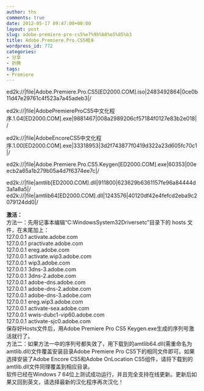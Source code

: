 ```yaml
---
author: ths
comments: true
date: 2012-05-17 09:47:00+00:00
layout: post
slug: adobe-premiere-pro-cs5%e7%9b%b8%e5%85%b3
title: Adobe.Premiere.Pro.CS5相关
wordpress_id: 772
categories:
- 分享
- 折腾
tags:
- Premiere
---
```


ed2k://|file|Adobe.Premiere.Pro.CS5[ED2000.COM].iso|2483492864|0ce0b11d47e29761c4f523a7a45adeb3|/  
  
ed2k://|file|AdobePremiereProCS5中文化程序.1.04[ED2000.COM].exe|9881467|008a2989206cf57184f0127e83b2e018|/  
  
ed2k://|file|AdobeEncoreCS5中文化程序.1.00[ED2000.COM].exe|33318953|3d2f743877f0419d322a23d605fc70c1|/  
  
ed2k://|file|Adobe.Premiere.Pro.CS5.Keygen[ED2000.COM].exe|60353|00eecb2a65a1b279b05a4d7f6374ee7c|/  
  
ed2k://|file|amtlib[ED2000.COM].dll|911800|623629b6361157fe96a84444d3a1a8a5|/  
ed2k://|file|amtlib64[ED2000.COM].dll|1243576|40120df42e4fefcd2eba9c2079124dd0|/  






**激活：**  
方法一：先用记事本编辑“C:WindowsSystem32Driversetc”目录下的 hosts 文件，在末尾加上：  
127.0.0.1 activate.adobe.com  
127.0.0.1 practivate.adobe.com  
127.0.0.1 ereg.adobe.com  
127.0.0.1 activate.wip3.adobe.com  
127.0.0.1 wip3.adobe.com  
127.0.0.1 3dns-3.adobe.com  
127.0.0.1 3dns-2.adobe.com  
127.0.0.1 adobe-dns.adobe.com  
127.0.0.1 adobe-dns-2.adobe.com  
127.0.0.1 adobe-dns-3.adobe.com  
127.0.0.1 ereg.wip3.adobe.com  
127.0.0.1 activate-sea.adobe.com  
127.0.0.1 wwis-dubc1-vip60.adobe.com  
127.0.0.1 activate-sjc0.adobe.com  
保存好Hosts文件后，用Adobe Premiere Pro CS5 Keygen.exe生成的序列号激活就行了。  
方法二：如果方法一中的序列号都失效了，用下载到的amtlib64.dll(需重命名为amtlib.dll)文件覆盖安装目录Adobe Premiere Pro CS5下的相同文件即可。如果选择安装了Adobe Encore CS5和Adobe OnLocation CS5组件，请将下载到的amtlib.dll文件同理覆盖到相应目录。  
软件已经在Windows 7 64位上测试成功运行，并且完全支持在线更新。更新后如果又回到英文，请选择最新的汉化程序再次汉化！



